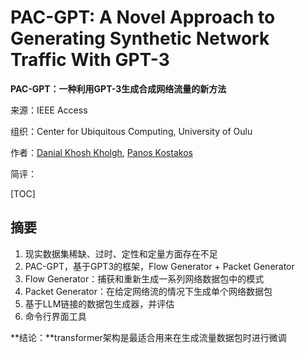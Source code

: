 # PAC-GPT: A Novel Approach to Generating Synthetic Network Traffic With GPT-3

**PAC-GPT：一种利用GPT-3生成合成网络流量的新方法**

来源：IEEE Access

组织：Center for Ubiquitous Computing, University of Oulu

作者：[Danial Khosh Kholgh](https://ieeexplore.ieee.org/author/750534901584684), [Panos Kostakos](https://ieeexplore.ieee.org/author/37086302794)

简评：



[TOC]

## 摘要

1. 现实数据集稀缺、过时、定性和定量方面存在不足
2. PAC-GPT，基于GPT3的框架，Flow Generator + Packet Generator
3. Flow Generator：捕获和重新生成一系列网络数据包中的模式
4. Packet Generator：在给定网络流的情况下生成单个网络数据包
5. 基于LLM链接的数据包生成器，并评估
6. 命令行界面工具

**结论：**transformer架构是最适合用来在生成流量数据包时进行微调
